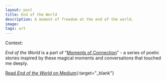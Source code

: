```yaml
---
layout: post
title: End of the World
description: A moment of freedom at the end of the world.
image:
tags: art
---
```


Context: 

*End of the World* is a part of "[Moments of Connection](/moments-of-connection)" - a series of poetic stories inspired by these magical moments and conversations that touched me deeply.

[Read *End of the World* on Medium](https://medium.com/@michal.korzonek/box-6ae963084a5){:target="_blank"}